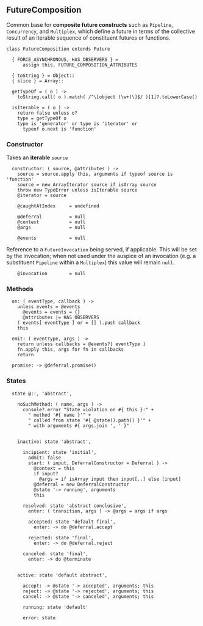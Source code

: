## FutureComposition

Common base for **composite future constructs** such as `Pipeline`,
`Concurrency`, and `Multiplex`, which define a future in terms of the
collective result of an iterable sequence of constituent futures or functions.

    class FutureComposition extends Future

      { FORCE_ASYNCHRONOUS, HAS_OBSERVERS } =
          assign this, FUTURE_COMPOSITION_ATTRIBUTES

      { toString } = Object::
      { slice } = Array::

      getTypeOf = ( o ) ->
        toString.call( o ).match( /^\[object (\w+)\]$/ )[1]?.toLowerCase()

      isIterable = ( o ) ->
        return false unless o?
        type = getTypeOf o
        type is 'generator' or type is 'iterator' or
          typeof o.next is 'function'


### Constructor

Takes an **iterable** `source`

      constructor: ( source, @attributes ) ->
        source = source.apply this, arguments if typeof source is 'function'
        source = new ArrayIterator source if isArray source
        throw new TypeError unless isIterable source
        @iterator = source

        @caughtAtIndex     = undefined

        @deferral          = null
        @context           = null
        @args              = null

        @events            = null

Reference to a `FutureInvocation` being served, if applicable. This will be
set by the invocation; when not used under the auspice of an invocation (e.g. a
substituent `Pipeline` within a `Multiplex`) this value will remain `null`.

        @invocation        = null



### Methods

      on: ( eventType, callback ) ->
        unless events = @events
          @events = events = {}
          @attributes |= HAS_OBSERVERS
        ( events[ eventType ] or = [] ).push callback
        this

      emit: ( eventType, args ) ->
        return unless callbacks = @events?[ eventType ]
        fn.apply this, args for fn in callbacks
        return

      promise: -> @deferral.promise()



### States

      state @::, 'abstract',

        noSuchMethod: ( name, args ) ->
          console?.error "State violation on #{ this }:" +
            " method '#{ name }'" +
            " called from state '#{ @state().path() }'" +
            " with arguments #{ args.join ', ' }"


        inactive: state 'abstract',

          incipient: state 'initial',
            admit: false
            start: ( input, DeferralConstructor = Deferral ) ->
              @context = this
              if input?
                @args = if isArray input then input[..] else [input]
              @deferral = new DeferralConstructor
              @state '-> running', arguments
              this

          resolved: state 'abstract conclusive',
            enter: ( transition, args ) -> @args = args if args

            accepted: state 'default final',
              enter: -> do @deferral.accept

            rejected: state 'final',
              enter: -> do @deferral.reject

          canceled: state 'final',
            enter: -> do @terminate


        active: state 'default abstract',

          accept: -> @state '-> accepted', arguments; this
          reject: -> @state '-> rejected', arguments; this
          cancel: -> @state '-> canceled', arguments; this

          running: state 'default'

          error: state
